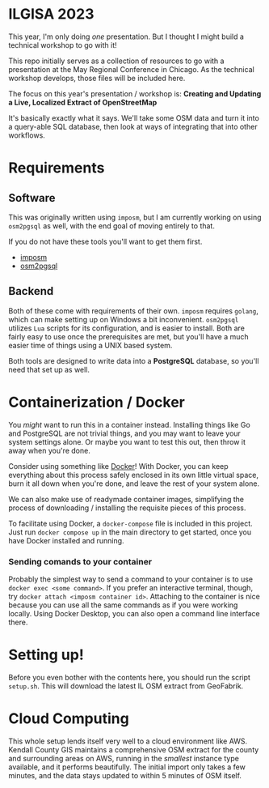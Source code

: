 # ILGISA 2023

This year, I'm only doing *one* presentation. But I thought I might build a technical workshop to go with it!

This repo initially serves as a collection of resources to go with a presentation at the May Regional Conference in Chicago. As the technical workshop develops, those files will be included here.

The focus on this year's presentation / workshop is: **Creating and Updating a Live, Localized Extract of OpenStreetMap**

It's basically exactly what it says. We'll take some OSM data and turn it into a query-able SQL database, then look at ways of integrating that into other workflows.

# Requirements
## Software

This was originally written using `imposm`, but I am currently working on using `osm2pgsql` as well, with the end goal of moving entirely to that.

If you do not have these tools you'll want to get them first.

- [imposm](https://github.com/omniscale/imposm3/releases)
- [osm2pgsql](https://osm2pgsql.org/doc/install.html)

## Backend

Both of these come with requirements of their own. `imposm` requires `golang`, which can make setting up on Windows a bit inconvenient. `osm2pgsql` utilizes `Lua` scripts for its configuration, and is easier to install. Both are fairly easy to use once the prerequisites are met, but you'll have a much easier time of things using a UNIX based system.

Both tools are designed to write data into a **PostgreSQL** database, so you'll need that set up as well.

# Containerization / Docker

You *might* want to run this in a container instead. Installing things like Go and PostgreSQL are not trivial things, and you may want to leave your system settings alone. Or maybe you want to test this out, then throw it away when you're done.

Consider using something like [Docker](https://www.docker.com/)! With Docker, you can keep everything about this process safely enclosed in its own little virtual space, burn it all down when you're done, and leave the rest of your system alone.

We can also make use of readymade container images, simplifying the process of downloading / installing the requisite pieces of this process.

To facilitate using Docker, a `docker-compose` file is included in this project. Just run `docker compose up` in the main directory to get started, once you have Docker installed and running.

### Sending comands to your container

Probably the simplest way to send a command to your container is to use `docker exec <some command>`.
If you prefer an interactive terminal, though, try `docker attach <imposm container id>`. Attaching to the container is nice because you can use all the same commands as if you were working locally. Using Docker Desktop, you can also open a command line interface there.

# Setting up!

Before you even bother with the contents here, you should run the script `setup.sh`. This will download the latest IL OSM extract from GeoFabrik.

# Cloud Computing

This whole setup lends itself very well to a cloud environment like AWS. Kendall County GIS maintains a comprehensive OSM extract for the county and surrounding areas on AWS, running in the *smallest* instance type available, and it performs beautifully.
The initial import only takes a few minutes, and the data stays updated to within 5 minutes of OSM itself.